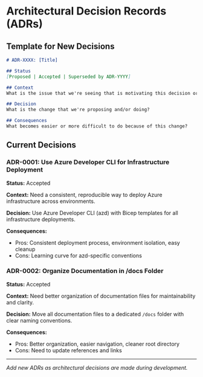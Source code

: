 # Architectural Decision Records (ADRs)

## Template for New Decisions

```markdown
# ADR-XXXX: [Title]

## Status
[Proposed | Accepted | Superseded by ADR-YYYY]

## Context
What is the issue that we're seeing that is motivating this decision or change?

## Decision
What is the change that we're proposing and/or doing?

## Consequences
What becomes easier or more difficult to do because of this change?
```

## Current Decisions

### ADR-0001: Use Azure Developer CLI for Infrastructure Deployment

**Status:** Accepted

**Context:** Need a consistent, reproducible way to deploy Azure infrastructure across environments.

**Decision:** Use Azure Developer CLI (azd) with Bicep templates for all infrastructure deployments.

**Consequences:**

- Pros: Consistent deployment process, environment isolation, easy cleanup
- Cons: Learning curve for azd-specific conventions

### ADR-0002: Organize Documentation in /docs Folder

**Status:** Accepted

**Context:** Need better organization of documentation files for maintainability and clarity.

**Decision:** Move all documentation files to a dedicated `/docs` folder with clear naming conventions.

**Consequences:**

- Pros: Better organization, easier navigation, cleaner root directory
- Cons: Need to update references and links

---

_Add new ADRs as architectural decisions are made during development._
